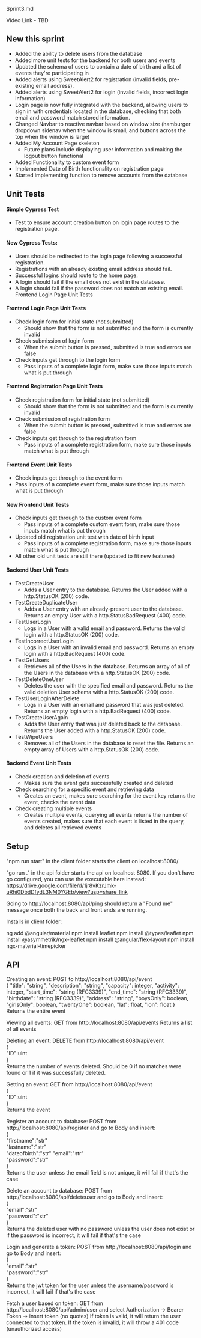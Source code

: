 Sprint3.md 

Video Link - TBD


## New this sprint

* Added the ability to delete users from the database
* Added more unit tests for the backend for both users and events
* Updated the schema of users to contain a date of birth and a list of events they're participating in
* Added alerts using SweetAlert2 for registration (invalid fields, pre-existing email address).
* Added alerts using SweetAlert2 for login (invalid fields, incorrect login information) 
* Login page is now fully integrated with the backend, allowing users to sign in with credentials located in the database, checking that both email and password match stored information.
* Changed Navbar to reactive navbar based on window size (hamburger dropdown sidenav when the window is small, and buttons across the top when the window is large)
* Added My Account Page skeleton 
   * Future plans include displaying user information and making the logout button functional
* Added Functionality to custom event form
* Implemented Date of Birth functionality on registration page
* Started implementing function to remove accounts from the database







## Unit Tests

#### Simple Cypress Test 
* Test to ensure account creation button on login page routes to the registration page.

#### New Cypress Tests:
* Users should be redirected to the login page following a successful registration.
* Registrations with an already existing email address should fail.
* Successful logins should route to the home page.
* A login should fail if the email does not exist in the database.
* A login should fail if the password does not match an existing email. 
Frontend Login Page Unit Tests

#### Frontend Login Page Unit Tests
* Check login form for initial state (not submitted) 
    * Should show that the form is not submitted and the form is currently invalid
* Check submission of login form
    * When the submit button is pressed, submitted is true and errors are false
* Check inputs get through to the login form
    * Pass inputs of a complete login form, make sure those inputs match what is put through

#### Frontend Registration Page Unit Tests
* Check registration form for initial state (not submitted) 
    * Should show that the form is not submitted and the form is currently invalid
* Check submission of registration form
    * When the submit button is pressed, submitted is true and errors are false
* Check inputs get through to the registration form
    * Pass inputs of a complete registration form, make sure those inputs match what is put through

#### Frontend Event Unit Tests
* Check inputs get through to the event form
* Pass inputs of a complete event form, make sure those inputs match what is put through

#### New Frontend Unit Tests
* Check inputs get through to the custom event form
   * Pass inputs of a complete custom event form, make sure those inputs match what is put through
* Updated old registration unit test with date of birth input
   * Pass inputs of a complete registration form, make sure those inputs match what is put through
* All other old unit tests are still there (updated to fit new features)


#### Backend User Unit Tests
* TestCreateUser
    * Adds a User entry to the database. Returns the User added with a http.StatusOK (200) code.
* TestCreateDuplicateUser
    * Adds a User entry with an already-present user to the database. Returns an empty User with a http.StatusBadRequest (400) code.
* TestUserLogin
    * Logs in a User with a valid email and password. Returns the valid login with a http.StatusOK (200) code.
* TestIncorrectUserLogin
    * Logs in a User with an invalid email and password. Returns an empty login with a http.BadRequest (400) code.
* TestGetUsers
    * Retrieves all of the Users in the database. Returns an array of all of the Users in the database with a http.StatusOK (200) code.
* TestDeleteOneUser
    * Deletes the user with the specified email and password. Returns the valid deletion User schema with a http.StatusOK (200) code.
* TestUserLoginAfterDelete
    * Logs in a User with an email and password that was just deleted. Returns an empty login with a http.BadRequest (400) code.
* TestCreateUserAgain
    * Adds the User entry that was just deleted back to the database. Returns the User added with a http.StatusOK (200) code.
* TestWipeUsers
    * Removes all of the Users in the database to reset the file. Returns an empty array of Users with a http.StatusOK (200) code.

#### Backend Event Unit Tests
* Check creation and deletion of events
    * Makes sure the event gets successfully created and deleted
* Check searching for a specific event and retrieving data
    * Creates an event, makes sure searching for the event key returns the event, checks the event data
* Check creating multiple events
    * Creates multiple events, querying all events returns the number of events created, makes sure that each event is listed in the query, and deletes all retrieved events

## Setup

"npm run start" in the client folder starts the client on localhost:8080/

"go run ." in the api folder starts the api on localhost 8080. If you don't have go configured, you can use the executable here instead: https://drive.google.com/file/d/1jr8vKzrJmk-uRhi0DbdDfydL3NM0YGEb/view?usp=share_link

Going to http://localhost:8080/api/ping should return a "Found me" message once both the back and front ends are running.

Installs in client folder:

ng add @angular/material
npm install leaflet
npm install @types/leaflet
npm install @asymmetrik/ngx-leaflet
npm install @angular/flex-layout
npm install ngx-material-timepicker

## API

Creating an event: POST to http://localhost:8080/api/event  
{
"title": "string",
"description": "string",
"capacity": integer,
"activity": integer,
"start_time": "string (RFC3339)",
"end_time": "string (RFC3339)",
"birthdate": "string (RFC3339)",
"address": "string",
"boysOnly": boolean,
"girlsOnly": boolean,
"twentyOne": boolean,
"lat": float,
"lon": float
}
Returns the entire event

Viewing all events: GET from http://localhost:8080/api/events Returns a list of all events

Deleting an event: DELETE from http://localhost:8080/api/event  
{  
"ID":uint  
}  
Returns the number of events deleted. Should be 0 if no matches were found or 1 if it was successfully deleted.

Getting an event: GET from http://localhost:8080/api/event  
{  
"ID":uint  
}  
Returns the event

Register an account to database: POST from http://localhost:8080/api/register and go to Body and insert:  
{  
"firstname":"str"  
"lastname":"str"  
"dateofbirth":"str"
"email":"str"  
"password":"str"  
}  
Returns the user unless the email field is not unique, it will fail if that's the case

Delete an account to database: POST from http://localhost:8080/api/deleteuser and go to Body and insert:  
{  
"email":"str"  
"password":"str"  
}  
Returns the deleted user with no password unless the user does not exist or if the password is incorrect, it will fail if that's the case

Login and generate a token: POST from http://localhost:8080/api/login and go to Body and insert:  
{  
"email":"str"  
"password":"str"  
}  
Returns the jwt token for the user unless the username/password is incorrect, it will fail if that's the case

Fetch a user based on token: GET from http://localhost:8080/api/admin/user and select Authorization -> Bearer Token -> insert token (no quotes)
If token is valid, it will return the user connected to that token. If the token is invalid, it will throw a 401 code (unauthorized access)
